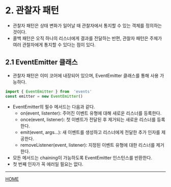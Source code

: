# 2. 관찰자 패턴

- 관찰자 패턴은 상태 변화가 일어날 때 관찰자에서 통지할 수 있는 객체를 정의하는 것이다.
- 콜백 패턴은 오직 하나의 리스너에게 결과를 전달하는 반편, 관찰자 패턴은 주체가 여러 관찰자에게 통지할 수 있다는 점이 있다.

## 2.1 EventEmitter 클래스

- 관찰자 패턴은 이미 코어에 내장되어 있으며, EventEmitter 클래스를 통해 사용 가능하다.

```js
import { EventEmitter } from  'events'
const emitter = new EventEmitter()
```

- EventEmitter의 필수 메서드는 다음과 같다.
    - on(event, listenter): 주어진 이벤트 유형에 대해 새로운 리스너를 등록한다.
    - once(event, listener): 첫 이벤트가 전달된 후 제거되는 새로운 리스너를 등록한다.
    - emit(event, args...): 새 이벤트를 생성하고 리스너에게 전달한 추가 인자를 제공한다.
    - removeListener(event, listener): 지정된 이벤트 유형에 대한 리스너를 제거한다.
- 모든 메서드는 chaining이 가능하도록 EventEmitter 인스턴스를 반환한다.
- 첫 번째 인자가 꼭 에러일 필요는 없다.

-----
[HOME](./index.md)
